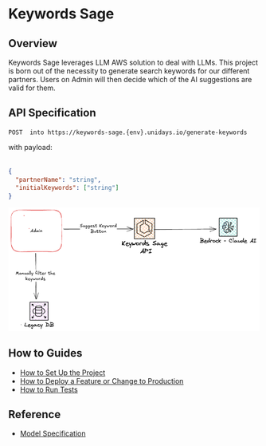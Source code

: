 # Keywords Sage

## Overview

Keywords Sage leverages LLM AWS solution to deal with LLMs. This project is born out of the necessity to generate search keywords for our different partners. Users on Admin will then decide which of the AI suggestions are valid for them.

## API Specification

``` 
POST  into https://keywords-sage.{env}.unidays.io/generate-keywords 
```
with payload:
``` json

{
  "partnerName": "string",
  "initialKeywords": ["string"]
}
```


<img src="docs/architecture.png">


## How to Guides

- [How to Set Up the Project](./docs/howToGuides/setup.md)
- [How to Deploy a Feature or Change to Production](./docs/howToGuides/deploying.md)
- [How to Run Tests](./docs/howToGuides/tests.md)

## Reference

- [Model Specification](./docs/reference/llm.md)

